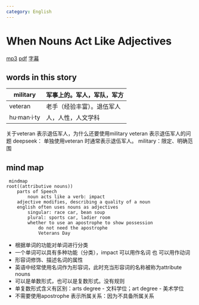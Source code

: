 ```yaml
---
category: English
---
```


# When Nouns Act Like Adjectives
[mp3](/resources/English/when-nouns-act-like-adjectives.mp3)
[pdf](/resources/English/When-Nouns-Act-Like-Adjectives.pdf)
[字幕](/resources/English/When-Nouns-Act-Like-Adjectives.pdf)


## words in this story

| military    | 军事上的。军人，军队，军方 |
| ----------- | ------------- |
| veteran     | 老手（经验丰富）。退伍军人 |
| hu·man·i·ty | 人，人性，人文学科     |


关于veteran 表示退伍军人，为什么还要使用military veteran 表示退伍军人的问题
deepseek：
单独使用veteran 时通常表示退伍军人。
military：限定、明确范围
## mind map
``` mermaid
 mindmap
root((attributive nouns))
    parts of Speech
        noun acts like a verb: impact
    adjective modifies, describing a quality of a noun
    english often uses nouns as adjectives
        singular: race car, bean soup
        plural: sports car, ladier room
        whether to use an apostrophe to show possession
            do not need the apostrophe
            Veterans Day
```

- 根据单词的功能对单词进行分类
- 一个单词可以具有多种功能（分类），impact 可以用作名词 也 可以用作动词
- 形容词修饰、描述名词的属性
- 英语中经常使用名词作为形容词，此时充当形容词的名称被称为attribute nouns
- 可以是单数形式，也可以是复数形式。没有规则
- 单复数形式含义有区别：arts degree - 文科学位；art degree - 美术学位
- 不需要使用apostrophe 表示所属关系：因为不具备所属关系
	